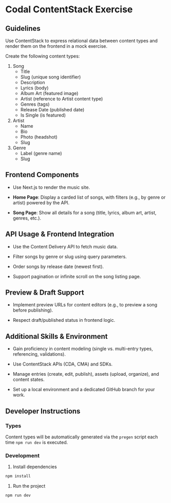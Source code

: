 # Codal ContentStack Exercise

## Guidelines

Use ContentStack to express relational data between content types and render them on the frontend in a mock exercise.

Create the following content types:

1. Song
   - Title
   - Slug (unique song identifier)
   - Description
   - Lyrics (body)
   - Album Art (featured image)
   - Artist (reference to Artist content type)
   - Genres (tags)
   - Release Date (published date)
   - Is Single (is featured)
2. Artist
   - Name
   - Bio
   - Photo (headshot)
   - Slug
3. Genre
   - Label (genre name)
   - Slug

## Frontend Components

- Use Next.js to render the music site.

- **Home Page**: Display a carded list of songs, with filters (e.g., by genre or artist) powered by the API.

- **Song Page**: Show all details for a song (title, lyrics, album art, artist, genres, etc.).

## API Usage & Frontend Integration

- Use the Content Delivery API to fetch music data.

- Filter songs by genre or slug using query parameters.

- Order songs by release date (newest first).

- Support pagination or infinite scroll on the song listing page.

## Preview & Draft Support

- Implement preview URLs for content editors (e.g., to preview a song before publishing).

- Respect draft/published status in frontend logic.

## Additional Skills & Environment

- Gain proficiency in content modeling (single vs. multi-entry types, referencing, validations).

- Use ContentStack APIs (CDA, CMA) and SDKs.

- Manage entries (create, edit, publish), assets (upload, organize), and content states.

- Set up a local environment and a dedicated GitHub branch for your work.

## Developer Instructions

### Types

Content types will be automatically generated via the
`pregen` script each time `npm run dev` is executed.

### Development

1. Install dependencies

```bash
npm install
```

1. Run the project

```bash
npm run dev
```
